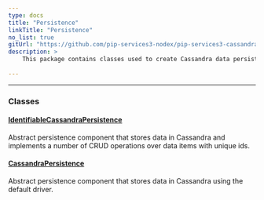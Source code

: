 ```yaml
---
type: docs
title: "Persistence"
linkTitle: "Persistence"
no_list: true
gitUrl: "https://github.com/pip-services3-nodex/pip-services3-cassandra-nodex"
description: >
    This package contains classes used to create Cassandra data persistence components.
    
---
```

---

<div class="module-body"> 

### Classes

#### [IdentifiableCassandraPersistence](identifiable_cassandra_persistence)
Abstract persistence component that stores data in Cassandra and implements a number of CRUD operations over data items with unique ids.

#### [CassandraPersistence](cassandra_persistence)
Abstract persistence component that stores data in Cassandra using the default driver.

</div>
